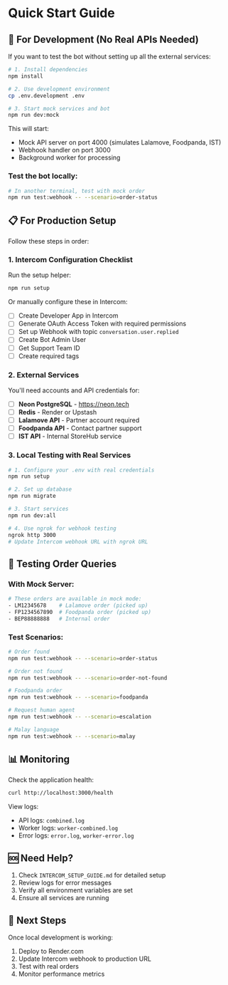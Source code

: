 # Quick Start Guide

## 🚀 For Development (No Real APIs Needed)

If you want to test the bot without setting up all the external services:

```bash
# 1. Install dependencies
npm install

# 2. Use development environment
cp .env.development .env

# 3. Start mock services and bot
npm run dev:mock
```

This will start:
- Mock API server on port 4000 (simulates Lalamove, Foodpanda, IST)
- Webhook handler on port 3000
- Background worker for processing

### Test the bot locally:
```bash
# In another terminal, test with mock order
npm run test:webhook -- --scenario=order-status
```

## 📋 For Production Setup

Follow these steps in order:

### 1. Intercom Configuration Checklist

Run the setup helper:
```bash
npm run setup
```

Or manually configure these in Intercom:

- [ ] Create Developer App in Intercom
- [ ] Generate OAuth Access Token with required permissions
- [ ] Set up Webhook with topic `conversation.user.replied`
- [ ] Create Bot Admin User
- [ ] Get Support Team ID
- [ ] Create required tags

### 2. External Services

You'll need accounts and API credentials for:

- [ ] **Neon PostgreSQL** - https://neon.tech
- [ ] **Redis** - Render or Upstash
- [ ] **Lalamove API** - Partner account required
- [ ] **Foodpanda API** - Contact partner support
- [ ] **IST API** - Internal StoreHub service

### 3. Local Testing with Real Services

```bash
# 1. Configure your .env with real credentials
npm run setup

# 2. Set up database
npm run migrate

# 3. Start services
npm run dev:all

# 4. Use ngrok for webhook testing
ngrok http 3000
# Update Intercom webhook URL with ngrok URL
```

## 🧪 Testing Order Queries

### With Mock Server:
```bash
# These orders are available in mock mode:
- LM12345678    # Lalamove order (picked up)
- FP1234567890  # Foodpanda order (picked up)  
- BEP88888888   # Internal order
```

### Test Scenarios:
```bash
# Order found
npm run test:webhook -- --scenario=order-status

# Order not found  
npm run test:webhook -- --scenario=order-not-found

# Foodpanda order
npm run test:webhook -- --scenario=foodpanda

# Request human agent
npm run test:webhook -- --scenario=escalation

# Malay language
npm run test:webhook -- --scenario=malay
```

## 📊 Monitoring

Check the application health:
```bash
curl http://localhost:3000/health
```

View logs:
- API logs: `combined.log`
- Worker logs: `worker-combined.log`
- Error logs: `error.log`, `worker-error.log`

## 🆘 Need Help?

1. Check `INTERCOM_SETUP_GUIDE.md` for detailed setup
2. Review logs for error messages
3. Verify all environment variables are set
4. Ensure all services are running

## 🎯 Next Steps

Once local development is working:

1. Deploy to Render.com
2. Update Intercom webhook to production URL
3. Test with real orders
4. Monitor performance metrics